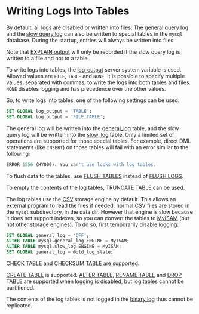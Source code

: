 # Writing Logs Into Tables

By default, all logs are disabled or written into files. The [general query log](/mariadb-administration/server-monitoring-logs/general-query-log/) and the [slow query log](/mariadb-administration/server-monitoring-logs/slow-query-log/) can also be written to special tables in the `mysql` database. During the startup, entries will always be written into files.

Note that [EXPLAIN output](/mariadb-administration/server-monitoring-logs/slow-query-log/explain-in-the-slow-query-log/) will only be recorded if the slow query log is written to a file and not to a table.

To write logs into tables, the [log_output](/kb/en/server-system-variables/#log_output) server system variable is used. Allowed values are `FILE`, `TABLE` and `NONE`. It is possible to specify multiple values, separated with commas, to write the logs into both tables and files. `NONE` disables logging and has precedence over the other values.

So, to write logs into tables, one of the following settings can be used:

```sql
SET GLOBAL log_output = 'TABLE';
SET GLOBAL log_output = 'FILE,TABLE';
```

The general log will be written into the [general_log](/sql-statements-structure/sql-statements/administrative-sql-statements/system-tables/the-mysql-database-tables/mysqlgeneral_log-table/) table, and the slow query log will be written into the [slow_log](/sql-statements-structure/sql-statements/administrative-sql-statements/system-tables/the-mysql-database-tables/mysqlslow_log-table/) table. Only a limited set of operations are supported for those special tables. For example, direct DML statements (like `INSERT`) on those tables will fail with an error similar to the following:

```sql
ERROR 1556 (HY000): You can't use locks with log tables.
```

To flush data to the tables, use [FLUSH TABLES](/sql-statements-structure/sql-statements/administrative-sql-statements/flush-commands/flush/) instead of [FLUSH LOGS](/sql-statements-structure/sql-statements/administrative-sql-statements/flush-commands/flush/).

To empty the contents of the log tables, [TRUNCATE TABLE](/sql-statements-structure/sql-statements/table-statements/truncate-table/) can be used.

The log tables use the [CSV](/columns-storage-engines-and-plugins/storage-engines/csv/) storage engine by default. This allows an external program to read the files if needed: normal CSV files are stored in the `mysql` subdirectory, in the data dir. However that engine is slow because it does not support indexes, so you can convert the tables to [MyISAM](/kb/en/myisam/) (but not other storage engines). To do so, first temporarily disable logging:

```sql
SET GLOBAL general_log = 'OFF';
ALTER TABLE mysql.general_log ENGINE = MyISAM;
ALTER TABLE mysql.slow_log ENGINE = MyISAM;
SET GLOBAL general_log = @old_log_state;
```

[CHECK TABLE](/kb/en/sql-commands-check-table/) and [CHECKSUM TABLE](/sql-statements-structure/sql-statements/table-statements/checksum-table/) are supported.

[CREATE TABLE](/sql-statements-structure/sql-statements/data-definition/create/create-table/) is supported. [ALTER TABLE](/sql-statements-structure/sql-statements/data-definition/alter/alter-table/), [RENAME TABLE](/sql-statements-structure/sql-statements/data-definition/rename-table/) and [DROP TABLE](/sql-statements-structure/sql-statements/data-definition/drop/drop-table/) are supported when logging is disabled, but log tables cannot be partitioned.

The contents of the log tables is not logged in the [binary log](/mariadb-administration/server-monitoring-logs/binary-log/) thus cannot be replicated.
